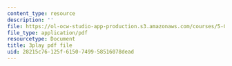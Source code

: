 ```yaml
---
content_type: resource
description: ''
file: https://ol-ocw-studio-app-production.s3.amazonaws.com/courses/5-08j-biological-chemistry-ii-spring-2016/28215c76125f6150749958516078dead_9zqKwTpT0eA.pdf
file_type: application/pdf
resourcetype: Document
title: 3play pdf file
uid: 28215c76-125f-6150-7499-58516078dead
---
```


